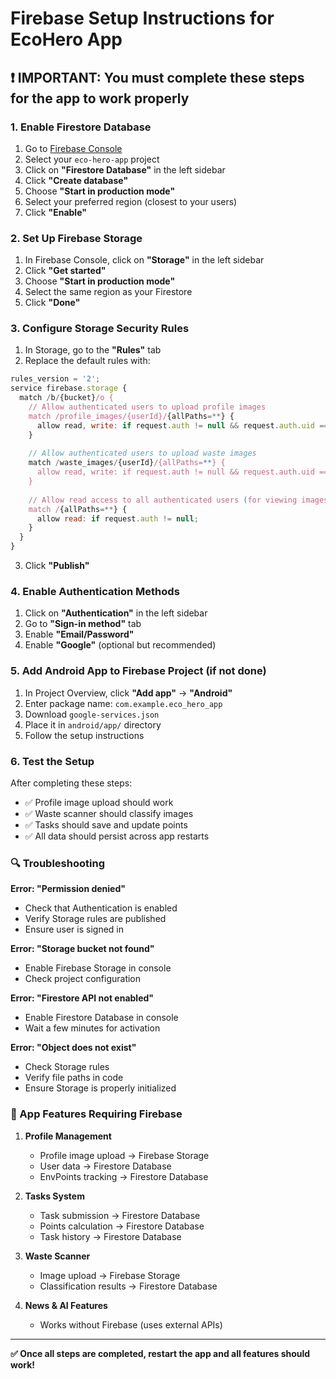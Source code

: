 # Firebase Setup Instructions for EcoHero App

## ❗ IMPORTANT: You must complete these steps for the app to work properly

### 1. Enable Firestore Database
1. Go to [Firebase Console](https://console.firebase.google.com/)
2. Select your `eco-hero-app` project
3. Click on **"Firestore Database"** in the left sidebar
4. Click **"Create database"**
5. Choose **"Start in production mode"**
6. Select your preferred region (closest to your users)
7. Click **"Enable"**

### 2. Set Up Firebase Storage
1. In Firebase Console, click on **"Storage"** in the left sidebar
2. Click **"Get started"**
3. Choose **"Start in production mode"** 
4. Select the same region as your Firestore
5. Click **"Done"**

### 3. Configure Storage Security Rules
1. In Storage, go to the **"Rules"** tab
2. Replace the default rules with:

```javascript
rules_version = '2';
service firebase.storage {
  match /b/{bucket}/o {
    // Allow authenticated users to upload profile images
    match /profile_images/{userId}/{allPaths=**} {
      allow read, write: if request.auth != null && request.auth.uid == userId;
    }
    
    // Allow authenticated users to upload waste images
    match /waste_images/{userId}/{allPaths=**} {
      allow read, write: if request.auth != null && request.auth.uid == userId;
    }
    
    // Allow read access to all authenticated users (for viewing images)
    match /{allPaths=**} {
      allow read: if request.auth != null;
    }
  }
}
```

3. Click **"Publish"**

### 4. Enable Authentication Methods
1. Click on **"Authentication"** in the left sidebar
2. Go to **"Sign-in method"** tab
3. Enable **"Email/Password"**
4. Enable **"Google"** (optional but recommended)

### 5. Add Android App to Firebase Project (if not done)
1. In Project Overview, click **"Add app"** → **"Android"**
2. Enter package name: `com.example.eco_hero_app`
3. Download `google-services.json`
4. Place it in `android/app/` directory
5. Follow the setup instructions

### 6. Test the Setup
After completing these steps:
- ✅ Profile image upload should work
- ✅ Waste scanner should classify images
- ✅ Tasks should save and update points
- ✅ All data should persist across app restarts

### 🔍 Troubleshooting

**Error: "Permission denied"**
- Check that Authentication is enabled
- Verify Storage rules are published
- Ensure user is signed in

**Error: "Storage bucket not found"**
- Enable Firebase Storage in console
- Check project configuration

**Error: "Firestore API not enabled"**
- Enable Firestore Database in console
- Wait a few minutes for activation

**Error: "Object does not exist"**
- Check Storage rules
- Verify file paths in code
- Ensure Storage is properly initialized

### 📱 App Features Requiring Firebase

1. **Profile Management**
   - Profile image upload → Firebase Storage
   - User data → Firestore Database
   - EnvPoints tracking → Firestore Database

2. **Tasks System**
   - Task submission → Firestore Database
   - Points calculation → Firestore Database
   - Task history → Firestore Database

3. **Waste Scanner**
   - Image upload → Firebase Storage
   - Classification results → Firestore Database

4. **News & AI Features**
   - Works without Firebase (uses external APIs)

---

**✅ Once all steps are completed, restart the app and all features should work!**
